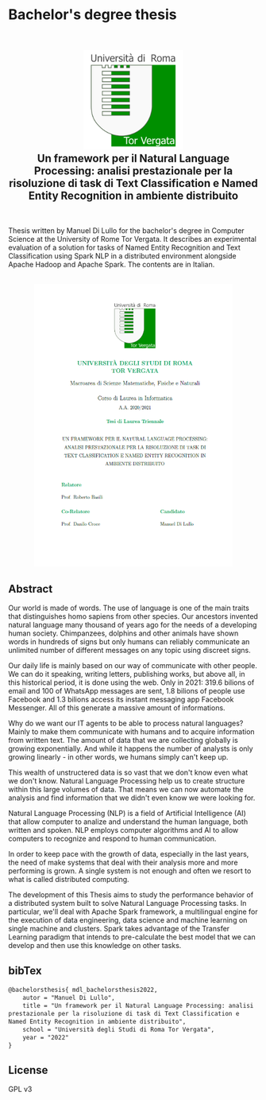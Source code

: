 # Bachelor's degree thesis
<h2 align="center">
  <br>
  <a href="https://web.uniroma2.it/"><img src="logo_torvergata.png" alt="Tor Vergata Logo" width="200"></a>
  <br>
  Un framework per il Natural Language Processing: analisi prestazionale per la risoluzione di task di Text Classification e Named Entity Recognition in ambiente distribuito
  <br>
</h2>
<br>

Thesis written by Manuel Di Lullo for the bachelor's degree in Computer Science at the University of Rome Tor Vergata. It describes an experimental evaluation of a solution for tasks of Named Entity Recognition and Text Classification using Spark NLP in a distributed environment alongside Apache Hadoop and Apache Spark. The contents are in Italian.  
<br>
<p align="center">
    <img width="400" src="MainPage.png" alt="MainPage"/>
</p>

## Abstract
Our world is made of words. The use of language is one of the main traits that distinguishes homo sapiens from other species. Our ancestors invented natural language many thousand of years ago for the needs of a developing human society. Chimpanzees, dolphins and other animals have shown words in hundreds of signs but only humans can reliably communicate an unlimited number of different messages on any topic using discreet signs.   

Our daily life is mainly based on our way of communicate with other people. We can do it speaking, writing letters, publishing works, but above all, in this historical period, it is done using the web. Only in 2021: 319.6 bilions of email and 100 of WhatsApp messages are sent, 1.8 bilions of people use Facebook and 1.3 bilions access its instant messaging app Facebook Messenger. All of this generate a massive amount of informations.

Why do we want our IT agents to be able to process natural languages? Mainly to make them communicate with humans and to acquire information from written text. The amount of data that we are collecting globally is growing exponentially. And while it happens the number of analysts is only growing linearly - in other words, we humans simply can't keep up.   

This wealth of unstructered data is so vast that we don't know even what we don't know. Natural Language Processing help us to create structure within this large volumes of data. That means we can now automate the analysis and find information that we didn't even know we were looking for.   

Natural Language Processing (NLP) is a field of Artificial Intelligence (AI) that allow computer to analize and understand the human language, both written and spoken. NLP employs computer algorithms and AI to allow computers to recognize and respond to human communication.   

In order to keep pace with the growth of data, especially in the last years, the need of make systems that deal with their analysis more and more performing is grown. A single system is not enough and often we resort to what is called distributed computing.    

The development of this Thesis aims to study the performance behavior of a distributed system built to solve Natural Language Processing tasks. In particular, we'll deal with Apache Spark framework, a multilingual engine for the execution of data engineering, data science and machine learning on single machine and clusters. Spark takes advantage of the Transfer Learning paradigm that intends to pre-calculate the best model that we can develop and then use this knowledge on other tasks.

## bibTex
```
@bachelorsthesis{ mdl_bachelorsthesis2022,
    autor = "Manuel Di Lullo",
    title = "Un framework per il Natural Language Processing: analisi prestazionale per la risoluzione di task di Text Classification e Named Entity Recognition in ambiente distribuito",
    school = "Università degli Studi di Roma Tor Vergata",
    year = "2022"
}
```

## License
GPL v3